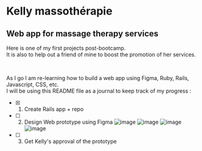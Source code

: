 # Kelly massothérapie

## Web app for massage therapy services

Here is one of my first projects post-bootcamp.<br>
It is also to help out a friend of mine to boost the promotion of her services.

<br>

As I go I am re-learning how to build a web app using Figma, Ruby, Rails, Javascript, CSS, etc.<br>
I will be using this README file as a journal to keep track of my progress :
<br>

- [x] 1. Create Rails app + repo

- [ ] 2. Design Web prototype using Figma
      ![image](https://github.com/KittySou/massotherapie-website/assets/138801531/bba5a86d-6d94-4083-8817-3a44a6226c41)
      ![image](https://github.com/KittySou/massotherapie-website/assets/138801531/db0041e8-df92-48a7-af6e-9e8f001ed049)
      ![image](https://github.com/KittySou/massotherapie-website/assets/138801531/41f804b5-34fd-48a6-a50e-dde48c499e86)
      ![image](https://github.com/KittySou/massotherapie-website/assets/138801531/ff3bd282-2759-4c86-b687-3dc9b04692a7)

      
- [ ] 3. Get Kelly's approval of the prototype




<!---
This README would normally document whatever steps are necessary to get the
application up and running.

Things you may want to cover:

* Ruby version

* System dependencies

* Configuration

* Database creation

* Database initialization

* How to run the test suite

* Services (job queues, cache servers, search engines, etc.)

* Deployment instructions

* ...
--->
